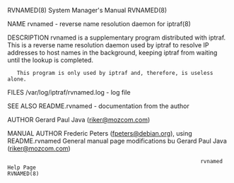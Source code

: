 RVNAMED(8)                                                    System Manager's Manual                                                   RVNAMED(8)

NAME
       rvnamed - reverse name resolution daemon for iptraf(8)

DESCRIPTION
       rvnamed  is  a  supplementary  program  distributed  with  iptraf.   This  is a reverse name resolution daemon used by iptraf to resolve IP
       addresses to host names in the background, keeping iptraf from waiting until the lookup is completed.

       This program is only used by iptraf and, therefore, is useless alone.

FILES
        /var/log/iptraf/rvnamed.log - log file

SEE ALSO
       README.rvnamed - documentation from the author

AUTHOR
       Gerard Paul Java (riker@mozcom.com)

MANUAL AUTHOR
       Frederic Peters (fpeters@debian.org), using README.rvnamed General manual page modifications bu Gerard Paul Java (riker@mozcom.com)

                                                                 rvnamed Help Page                                                      RVNAMED(8)

